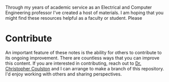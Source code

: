 Through my years of academic service as an Electrical and Computer Engineering professor
I've created a host of materials.  I am hoping that you might find these resources
helpful as a faculty or student.  Please 

# Contribute
An important feature of these notes is the ability for others to contribute to its ongoing improvement.
There are countless ways that you can improve this content.  If you are interested in contributing, reach out
to [Dr. Christopher Coulston](mailto:coulston@mines.edu?subject=[GitHub]%20Contributions) and I can arrange 
to make a branch of this repository.  I'd enjoy working with others and sharing perspectives.
